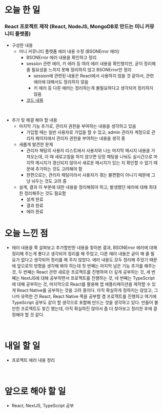 # 오늘 한 일

### React 프로젝트 제작 (React, NodeJS, MongoDB로 만드는 미니 커뮤니티 플랫폼)

- 구성한 내용
  - 미니 커뮤니티 플랫폼 에러 내용 수정 (BSONError 에러)
    - BSONError 에러 내용을 확인하고 정리
    - session 관련 에러, 키 에러 등 여러 에러 내용을 확인했지만, 굳이 정리해 줄 필요성을 느끼지 못해 정리하지 않고 BSONError만 정리
      - session에 관련된 내용은 React에서 사용하지 않을 것 같아서, 관련 에러에 대해서도 정리하지 않음
      - 키 에러 등 다른 에러는 정리하는게 불필요하다고 생각되어 정리하지 않음
    - [코드 내용](https://github.com/jeongsangtae/TIL/commit/3d2c8248f985882755459a0a6604c8922682e136)

<br />

- 추가 및 해결 해야 할 내용
  - 마지막 기능 추가로, 관리자 권한을 부여하는 내용을 생각하고 있음
    - 가입할 때는 일반 사용자로 가입을 할 수 있고, admin 관리자 계정으로 관리자 페이지에서 관리자 권한을 부여하는 내용을 생각 중
  - 새롭게 발견한 문제
    - 관리자 채팅의 사용자 리스트에서 사용자와 나눈 마지막 메시지 내용을 가져오는데, 이 때 새로고침을 하지 않으면 당장 채팅을 나눠도 실시간으로 마지막 메시지가 갱신되지 않아서 새로운 메시지가 있는 지 확인할 수 없기 때문에 추가하는 것도 고려해야 함
    - 한편으로는, 관리자 채팅이라서 사용자가 겪는 불편함이 아니기 때문에 그냥 놔두는 것도 고려 중
  - 설계, 결과 이 부분에 대한 내용을 정리해줘야 하고, 발생했던 에러에 대해 최대한 정리해주는 것도 필요함
    - 설계 완료
    - 결과 완료
    - 에러 완료

# 오늘 느낀 점

- 에러 내용을 쭉 살펴보고 추가할만한 내용을 찾아본 결과, BSONError 에러에 대해 정리해 주는게 좋다고 생각되어 정리를 해 주었고, 다른 에러 내용은 굳이 해 줄 필요가 없다고 생각되어 정리를 해 주지 않았다. 에러 내용도 모두 정리해 주었기 때문에 앞으로의 방향을 생각해 봐야 하는데 첫 번째는 마지막 남은 기능 추가를 해주는 것, 두 번째는 React 관련 새로운 프로젝트를 진행하며 더 깊게 공부하는 것, 세 번째는 NextJS에 대해 공부하면서 프로젝트를 진행하는 것, 네 번째는 TypeScript에 대해 공부하는 것, 마지막으로 React를 활용해 앱 애플리케이션을 제작할 수 있게 React Native를 공부하는 것을 고려 중이다. 아직 확실하게 정하지는 않았고, 그나마 유력한 건 React, React Native 쪽을 공부할 겸 프로젝트를 진행하고 여기에 TypeScript 공부도 같이 할 생각으로 포함해 만드는 것을 생각하고 있다. 만들어 볼 만한 프로젝트도 찾긴 했는데, 아직 확실하진 않아서 좀 더 찾아보고 정리한 후에 결정해야 할 것 같다.

<br />

# 내일 할 일

- 프로젝트 에러 내용 정리

<br />

# 앞으로 해야 할 일

- React, NextJS, TypeScript 공부
